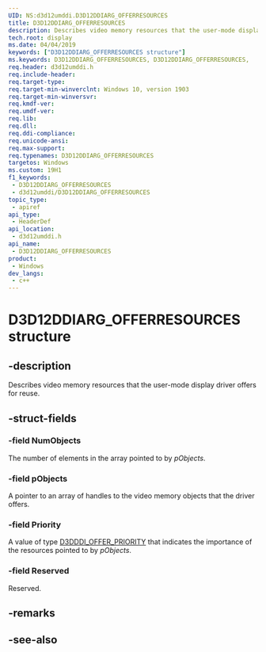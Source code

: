 ```yaml
---
UID: NS:d3d12umddi.D3D12DDIARG_OFFERRESOURCES
title: D3D12DDIARG_OFFERRESOURCES
description: Describes video memory resources that the user-mode display driver offers for reuse.
tech.root: display
ms.date: 04/04/2019
keywords: ["D3D12DDIARG_OFFERRESOURCES structure"]
ms.keywords: D3D12DDIARG_OFFERRESOURCES, D3D12DDIARG_OFFERRESOURCES,
req.header: d3d12umddi.h
req.include-header: 
req.target-type: 
req.target-min-winverclnt: Windows 10, version 1903
req.target-min-winversvr: 
req.kmdf-ver: 
req.umdf-ver: 
req.lib: 
req.dll: 
req.ddi-compliance: 
req.unicode-ansi: 
req.max-support: 
req.typenames: D3D12DDIARG_OFFERRESOURCES
targetos: Windows
ms.custom: 19H1
f1_keywords:
 - D3D12DDIARG_OFFERRESOURCES
 - d3d12umddi/D3D12DDIARG_OFFERRESOURCES
topic_type:
 - apiref
api_type:
 - HeaderDef
api_location:
 - d3d12umddi.h
api_name:
 - D3D12DDIARG_OFFERRESOURCES
product:
 - Windows
dev_langs:
 - c++
---
```


# D3D12DDIARG_OFFERRESOURCES structure


## -description

Describes video memory resources that the user-mode display driver offers for reuse.

## -struct-fields

### -field NumObjects

The number of elements in the array pointed to by *pObjects*.

### -field pObjects

A pointer to an array of handles to the video memory objects that the driver offers.

### -field Priority

A value of type [D3DDDI_OFFER_PRIORITY](../d3dukmdt/ne-d3dukmdt-_d3dddi_offer_priority.md) that indicates the importance of the resources pointed to by *pObjects*.

### -field Reserved

Reserved.

## -remarks

## -see-also

